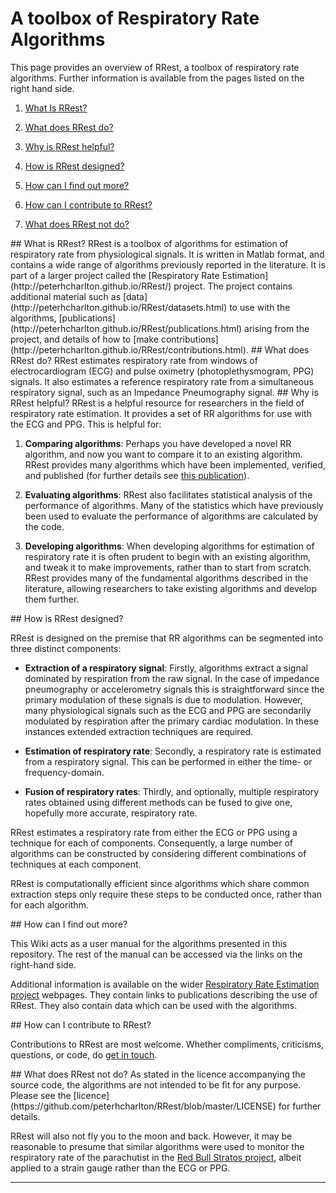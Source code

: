 # A toolbox of Respiratory Rate Algorithms

This page provides an overview of RRest, a toolbox of respiratory rate algorithms. Further information is available from the pages listed on the right hand side. 

1. <a href="#what_is">What Is RRest?</a>

2. <a href="#what_does">What does RRest do?</a>

3. <a href="#why">Why is RRest helpful?

4. <a href="#how_design">How is RRest designed?

5. <a href="#how_more">How can I find out more?

6. <a href="#how_contribute">How can I contribute to RRest?

7. <a href="#what_not">What does RRest not do?

<a name="what_is" />
## What is RRest?
RRest is a toolbox of algorithms for estimation of respiratory rate from physiological signals. It is written in Matlab format, and contains a wide range of algorithms previously reported in the literature. It is part of a larger project called the [Respiratory Rate Estimation](http://peterhcharlton.github.io/RRest/) project. The project contains additional material such as [data](http://peterhcharlton.github.io/RRest/datasets.html) to use with the algorithms, [publications](http://peterhcharlton.github.io/RRest/publications.html) arising from the project, and details of how to [make contributions](http://peterhcharlton.github.io/RRest/contributions.html).

<a name="what_does" />
## What does RRest do?
RRest estimates respiratory rate from windows of electrocardiogram (ECG) and pulse oximetry (photoplethysmogram, PPG) signals. It also estimates a reference respiratory rate from a simultaneous respiratory signal, such as an Impedance Pneumography signal.

<a name="why" />
## Why is RRest helpful?
RRest is a helpful resource for researchers in the field of respiratory rate estimation. It provides a set of RR algorithms for use with the ECG and PPG. This is helpful for:

1. **Comparing algorithms**: Perhaps you have developed a novel RR algorithm, and now you want to compare it to an existing algorithm. RRest provides many algorithms which have been implemented, verified, and published (for further details see [this publication](http://peterhcharlton.github.io/RRest/yhvs_assessment.html)).

2. **Evaluating algorithms**: RRest also facilitates statistical analysis of the performance of algorithms. Many of the statistics which have previously been used to evaluate the performance of algorithms are calculated by the code.

3. **Developing algorithms**: When developing algorithms for estimation of respiratory rate it is often prudent to begin with an existing algorithm, and tweak it to make improvements, rather than to start from scratch. RRest provides many of the fundamental algorithms described in the literature, allowing researchers to take existing algorithms and develop them further.

<a name="how_design" />
## How is RRest designed?

RRest is designed on the premise that RR algorithms can be segmented into three distinct components:

* **Extraction of a respiratory signal**: Firstly, algorithms extract a signal dominated by respiration from the raw signal. In the case of impedance pneumography or accelerometry signals this is straightforward since the primary modulation of these signals is due to modulation. However, many physiological signals such as the ECG and PPG are secondarily modulated by respiration after the primary cardiac modulation. In these instances extended extraction techniques are required.

* **Estimation of respiratory rate**: Secondly, a respiratory rate is estimated from a respiratory signal. This can be performed in either the time- or frequency-domain.

* **Fusion of respiratory rates**: Thirdly, and optionally, multiple respiratory rates obtained using different methods can be fused to give one, hopefully more accurate, respiratory rate.

RRest estimates a respiratory rate from either the ECG or PPG using a technique for each of components. Consequently, a large number of algorithms can be constructed by considering different combinations of techniques at each component.

RRest is computationally efficient since algorithms which share common extraction steps only require these steps to be conducted once, rather than for each algorithm.

<a name="how_more" />
## How can I find out more?

This Wiki acts as a user manual for the algorithms presented in this repository. The rest of the manual can be accessed via the links on the right-hand side.

Additional information is available on the wider [Respiratory Rate Estimation project](http://peterhcharlton.github.io/RRest/) webpages. They contain links to publications describing the use of RRest. They also contain data which can be used with the algorithms.

<a name="how_contribute" />
## How can I contribute to RRest?

Contributions to RRest are most welcome. Whether compliments, criticisms, questions, or code, do [get in touch](http://peterhcharlton.github.io/RRest/contributions.html).

<a name="what_not" />
## What does RRest not do?
As stated in the licence accompanying the source code, the algorithms are not intended to be fit for any purpose. Please see the [licence](https://github.com/peterhcharlton/RRest/blob/master/LICENSE) for further details.

RRest will also not fly you to the moon and back. However, it may be reasonable to presume that similar algorithms were used to monitor the respiratory rate of the parachutist in the [Red Bull Stratos project](http://www.ncbi.nlm.nih.gov/pubmed/24597163), albeit applied to a strain gauge rather than the ECG or PPG.


***
